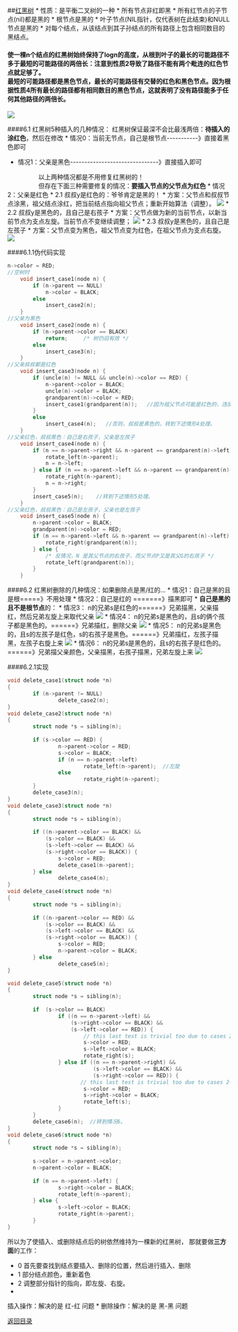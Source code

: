##[红黑树](http://blog.csdn.net/chenhuajie123/article/details/11951777)
* 
性质：是平衡二叉树的一种
    * 
所有节点非红即黑
    * 
所有红节点的子节点(nil)都是黑的
    * 
根节点是黑的
    * 
叶子节点(NIL指针，仅代表树在此结束)和NULL节点是黑的
    * 
对每个结点，从该结点到其子孙结点的所有路径上包含相同数目的黑结点。
#### 使一棵n个结点的红黑树始终保持了logn的高度，从根到叶子的最长的可能路径不多于最短的可能路径的两倍长：注意到性质2导致了路径不能有两个毗连的红色节点就足够了。<br>最短的可能路径都是黑色节点，最长的可能路径有交替的红色和黑色节点。因为根据性质4所有最长的路径都有相同数目的黑色节点，这就表明了没有路径能多于任何其他路径的两倍长。

![](1355319681_6107.png)

####6.1 红黑树5种插入的几种情况：
红黑树保证最深不会比最浅两倍：**待插入的涂红色**，然后在修改
* 
情况0：当前无节点，自己是根节点-----------》直接着黑色即可
* 情况1：父亲是黑色-------------------------------》直接插入即可

　　　　　以上两种情况都是不用修复红黑树的！<br>
　　　　　但存在下面三种需要修复的情况：**要插入节点的父节点为红色**
* 
情况2：父亲是红色
    * 2.1
叔叔y是红色的：爷爷肯定是黑的！
        * 
方案：父节点和叔叔节点涂黑，祖父结点涂红，把当前结点指向祖父节点；重新开始算法（调整）。
![](1111111.png)
    * 2.2
叔叔y是黑色的，且自己是右孩子
        * 
方案：父节点做为新的当前节点，以新当前节点为支点左旋。当前节点不变继续调整；
![](2222222.png)
    * 2.3
叔叔y是黑色的，且自己是左孩子
        * 
方案：父节点变为黑色，祖父节点变为红色，在祖父节点为支点右旋。
![](3333.png)

####6.1.1伪代码实现
```C
n->color = RED;
//空树时
    void insert_case1(node n) {
        if (n->parent == NULL)
            n->color = BLACK;
        else
            insert_case2(n);
    }  
//父亲为黑色
    void insert_case2(node n) {
        if (n->parent->color == BLACK)
            return;     /* 树仍旧有效 */
        else
            insert_case3(n);
    }   
//父亲叔叔都是红色
    void insert_case3(node n) {
        if (uncle(n) != NULL && uncle(n)->color == RED) {
            n->parent->color = BLACK;
            uncle(n)->color = BLACK;
            grandparent(n)->color = RED;
            insert_case1(grandparent(n));   //因为祖父节点可能是红色的，违反性质4，递归情形1.
        }
        else
            insert_case4(n);   //否则，叔叔是黑色的，转到下述情形4处理。
    }   
//父亲红色，叔叔黑色：自己是右孩子，父亲是左孩子
    void insert_case4(node n) {
        if (n == n->parent->right && n->parent == grandparent(n)->left) {
            rotate_left(n->parent);
            n = n->left;
        } else if (n == n->parent->left && n->parent == grandparent(n)->right) {
            rotate_right(n->parent);
            n = n->right;
        }
        insert_case5(n);    //转到下述情形5处理。
    }   
//父亲红色，叔叔黑色：自己是左孩子，父亲也是左孩子
    void insert_case5(node n) {
        n->parent->color = BLACK;
        grandparent(n)->color = RED;
        if (n == n->parent->left && n->parent == grandparent(n)->left) {
            rotate_right(grandparent(n));
        } else {
            /* 反情况，N 是其父节点的右孩子，而父节点P又是其父G的右孩子 */
            rotate_left(grandparent(n));
        }
    }   
```

####6.2 红黑树删除的几种情况：如果删除点是黑/红的...
* 
情况1：自己是黑的且是根=====》不用处理
* 
情况2：自己是红的 =======》描黑即可
* 
**自己是黑的且不是根节点**的：
    * 情况3：
n的兄弟s是红色的======》兄弟描黑，父亲描红，然后兄弟左旋上来取代父亲
![](dftrj.jpg)
    * 情况4：
n的兄弟s是黑色的，且s的俩个孩子都是黑色的。======》兄弟描红，删除父亲
![](kr765.jpg)
    * 情况5：
n的兄弟s是黑色的，且s的左孩子是红色，s的右孩子是黑色。======》兄弟描红，左孩子描黑，左孩子右旋上来
![](5y2w.jpg)
    * 情况6：
n的兄弟s是黑色的，且s的右孩子是红色的。======》兄弟描父亲颜色，父亲描黑，右孩子描黑，兄弟左旋上来
![](8394323_1294495422E1VW.jpg)

####6.2.1实现

```C++
void delete_case1(struct node *n)
{
        if (n->parent != NULL)
                delete_case2(n);
}
void delete_case2(struct node *n)
{
        struct node *s = sibling(n);
 
        if (s->color == RED) {
                n->parent->color = RED;
                s->color = BLACK;
                if (n == n->parent->left)
                        rotate_left(n->parent);  //左旋
                else
                        rotate_right(n->parent);
        } 
        delete_case3(n);
}
void delete_case3(struct node *n)
{
        struct node *s = sibling(n);
 
        if ((n->parent->color == BLACK) &&
            (s->color == BLACK) &&
            (s->left->color == BLACK) &&
            (s->right->color == BLACK)) {
                s->color = RED;
                delete_case1(n->parent);
        } else
                delete_case4(n);
}
void delete_case4(struct node *n)
{
        struct node *s = sibling(n);
 
        if ((n->parent->color == RED) &&
            (s->color == BLACK) &&
            (s->left->color == BLACK) &&
            (s->right->color == BLACK)) {
                s->color = RED;
                n->parent->color = BLACK;
        } else
                delete_case5(n);
}

void delete_case5(struct node *n)
{
        struct node *s = sibling(n);
 
        if  (s->color == BLACK) 
                if ((n == n->parent->left) &&
                    (s->right->color == BLACK) &&
                    (s->left->color == RED)) { 
                        // this last test is trivial too due to cases 2-4.
                        s->color = RED;
                        s->left->color = BLACK;
                        rotate_right(s);
                } else if ((n == n->parent->right) &&
                           (s->left->color == BLACK) &&
                           (s->right->color == RED)) {
                       // this last test is trivial too due to cases 2-4.
                        s->color = RED;
                        s->right->color = BLACK;
                        rotate_left(s);
                }
        }
        delete_case6(n);  //转到情况6。
}
void delete_case6(struct node *n)
{
        struct node *s = sibling(n);
 
        s->color = n->parent->color;
        n->parent->color = BLACK;
 
        if (n == n->parent->left) {
                s->right->color = BLACK;
                rotate_left(n->parent);
        } else {
                s->left->color = BLACK;
                rotate_right(n->parent);
        }
}
```

所以为了使插入、或删除结点后的树依然维持为一棵新的红黑树，
那就要做**三方面**的工作：
* 0
首先要查找到结点要插入、删除的位置，然后进行插入、删除
* 1
部分结点颜色，重新着色
* 2
调整部分指针的指向，即左旋、右旋。
* 
插入操作：解决的是 红-红 问题
* 
删除操作：解决的是 黑-黑 问题

[返回目录](README.md)